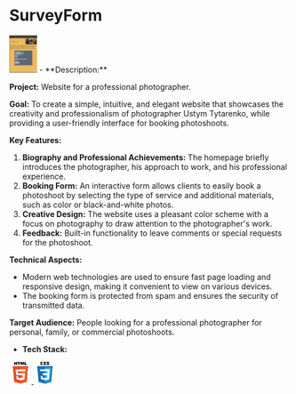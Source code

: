 # SurveyForm
<img src="https://github.com/OleksandrHub/SurveyForm/blob/main/pr-1.PNG?raw=true" alt="project screen" width="50">
- **Description:**

**Project:** Website for a professional photographer.

**Goal:** To create a simple, intuitive, and elegant website that showcases the creativity and professionalism of photographer Ustym Tytarenko, while providing a user-friendly interface for booking photoshoots.

**Key Features:**
1. **Biography and Professional Achievements:** The homepage briefly introduces the photographer, his approach to work, and his professional experience.
2. **Booking Form:** An interactive form allows clients to easily book a photoshoot by selecting the type of service and additional materials, such as color or black-and-white photos.
3. **Creative Design:** The website uses a pleasant color scheme with a focus on photography to draw attention to the photographer's work.
4. **Feedback:** Built-in functionality to leave comments or special requests for the photoshoot.

**Technical Aspects:**
- Modern web technologies are used to ensure fast page loading and responsive design, making it convenient to view on various devices.
- The booking form is protected from spam and ensures the security of transmitted data.

**Target Audience:** People looking for a professional photographer for personal, family, or commercial photoshoots.
 
- **Tech Stack:**
<p align="left"> 
  <a href="https://www.w3.org/html/" target="_blank" rel="noreferrer"> 
    <img src="https://raw.githubusercontent.com/devicons/devicon/master/icons/html5/html5-original-wordmark.svg" alt="html5" width="40" height="40"/> 
  </a> 
  <a href="https://www.w3schools.com/css/" target="_blank" rel="noreferrer"> 
    <img src="https://raw.githubusercontent.com/devicons/devicon/master/icons/css3/css3-original-wordmark.svg" alt="css3" width="40" height="40"/> 
  </a> 
</p>
